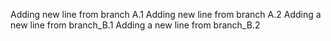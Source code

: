 Adding new line from branch A.1
Adding new line from branch A.2
Adding a new line from branch_B.1
Adding a new line from branch_B.2
